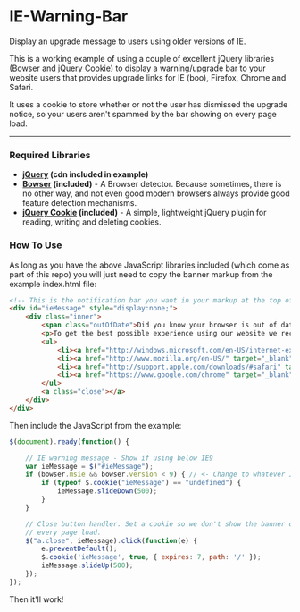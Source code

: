 IE-Warning-Bar
==============

Display an upgrade message to users using older versions of IE. 

This is a working example of using a couple of excellent jQuery libraries ([Bowser](https://github.com/ded/bowser) and [jQuery Cookie](https://github.com/carhartl/jquery-cookie)) to display a warning/upgrade bar to your website users that provides upgrade links for IE (boo), Firefox, Chrome and Safari.

It uses a cookie to store whether or not the user has dismissed the upgrade notice, so your users aren't spammed by the bar showing on every page load.

* * *

### Required Libraries

* **[jQuery](http://jquery.com/) (cdn included in example)**
* **[Bowser](https://github.com/ded/bowser) (included)** - A Browser detector. Because sometimes, there is no other way, and not even good modern browsers always provide good feature detection mechanisms.
* **[jQuery Cookie](https://github.com/carhartl/jquery-cookie) (included)** - A simple, lightweight jQuery plugin for reading, writing and deleting cookies.

### How To Use
As long as you have the above JavaScript libraries included (which come as part of this repo) you will just need to copy the banner markup from the example index.html file: 

```html
<!-- This is the notification bar you want in your markup at the top of the screen -->
<div id="ieMessage" style="display:none;">
    <div class="inner">
        <span class="outOfDate">Did you know your browser is out of date?</span>
        <p>To get the best possible experience using our website we recommmend that you upgrade to a newer version or other web browser. IE8 is no longer supported. A list of the most popular web browsers can be found below. Click on the links to get to the download page.</p>
        <ul>
            <li><a href="http://windows.microsoft.com/en-US/internet-explorer/downloads/ie" target="_blank">Internet Explorer</a></li>
            <li><a href="http://www.mozilla.org/en-US/" target="_blank">Firefox</a></li>
            <li><a href="http://support.apple.com/downloads/#safari" target="_blank">Safari</a></li>
            <li><a href="https://www.google.com/chrome" target="_blank">Chrome</a></li>
        </ul>
        <a class="close"></a>
    </div>
</div>
```

Then include the JavaScript from the example: 

```javascript
$(document).ready(function() {

    // IE warning message - Show if using below IE9
    var ieMessage = $("#ieMessage");
    if (bowser.msie && bowser.version < 9) { // <- Change to whatever IE version you want
        if (typeof $.cookie("ieMessage") == "undefined") {
            ieMessage.slideDown(500);
        }
    }

    // Close button handler. Set a cookie so we don't show the banner on 
    // every page load.
    $("a.close", ieMessage).click(function(e) {
        e.preventDefault();
        $.cookie('ieMessage', true, { expires: 7, path: '/' });
        ieMessage.slideUp(500);
    });
});
```

Then it'll work!
